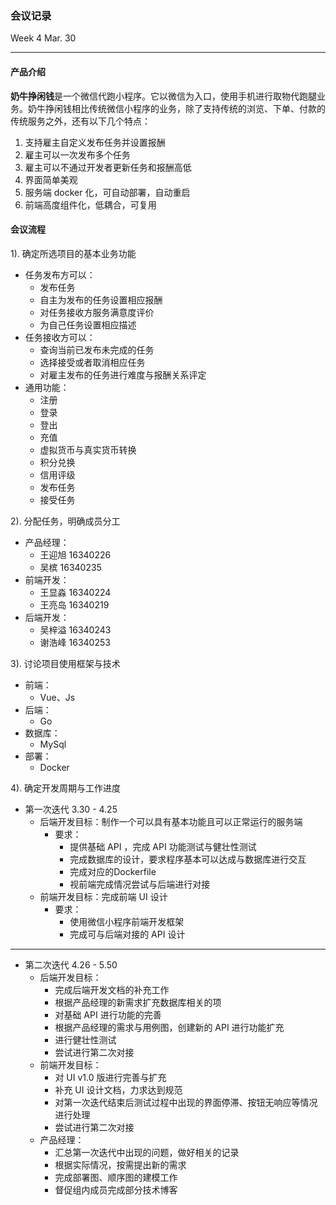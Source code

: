 ### 会议记录

Week 4 Mar. 30

---

#### 产品介绍

**奶牛挣闲钱**是一个微信代跑小程序。它以微信为入口，使用手机进行取物代跑腿业务。奶牛挣闲钱相比传统微信小程序的业务，除了支持传统的浏览、下单、付款的传统服务之外，还有以下几个特点：

1. 支持雇主自定义发布任务并设置报酬
2. 雇主可以一次发布多个任务
3. 雇主可以不通过开发者更新任务和报酬高低
4. 界面简单美观
5. 服务端 docker 化，可自动部署，自动重启
6. 前端高度组件化，低耦合，可复用

#### 会议流程

1).  确定所选项目的基本业务功能

- 任务发布方可以：
  - 发布任务
  - 自主为发布的任务设置相应报酬
  - 对任务接收方服务满意度评价
  - 为自己任务设置相应描述
- 任务接收方可以：
  - 查询当前已发布未完成的任务
  - 选择接受或者取消相应任务
  - 对雇主发布的任务进行难度与报酬关系评定
- 通用功能：
  - 注册
  - 登录
  - 登出
  - 充值
  - 虚拟货币与真实货币转换
  - 积分兑换
  - 信用评级
  - 发布任务
  - 接受任务

2).  分配任务，明确成员分工

- 产品经理：
  - 王迎旭 16340226
  - 吴槟  16340235
- 前端开发：
  - 王显淼  16340224
  - 王亮岛  16340219
- 后端开发：
  - 吴梓溢  16340243
  - 谢浩峰  16340253

3).  讨论项目使用框架与技术

- 前端：
  - Vue、Js
- 后端：
  - Go 
- 数据库：
  - MySql
- 部署：
  - Docker

4).  确定开发周期与工作进度

- 第一次迭代 3.30 - 4.25
  - 后端开发目标：制作一个可以具有基本功能且可以正常运行的服务端
    - 要求：
      - 提供基础 API ，完成 API 功能测试与健壮性测试
      - 完成数据库的设计，要求程序基本可以达成与数据库进行交互
      - 完成对应的Dockerfile
      - 视前端完成情况尝试与后端进行对接
  - 前端开发目标：完成前端 UI 设计
    - 要求：
      - 使用微信小程序前端开发框架
      - 完成可与后端对接的 API 设计

----

- 第二次迭代 4.26 - 5.50
  - 后端开发目标：
    - 完成后端开发文档的补充工作
    - 根据产品经理的新需求扩充数据库相关的项
    - 对基础  API 进行功能的完善
    - 根据产品经理的需求与用例图，创建新的 API 进行功能扩充
    - 进行健壮性测试
    - 尝试进行第二次对接
  - 前端开发目标： 
    - 对 UI v1.0 版进行完善与扩充
    - 补充 UI 设计文档，力求达到规范
    - 对第一次迭代结束后测试过程中出现的界面停滞、按钮无响应等情况进行处理
    - 尝试进行第二次对接 
  - 产品经理：
    - 汇总第一次迭代中出现的问题，做好相关的记录
    - 根据实际情况，按需提出新的需求
    - 完成部署图、顺序图的建模工作
    - 督促组内成员完成部分技术博客

